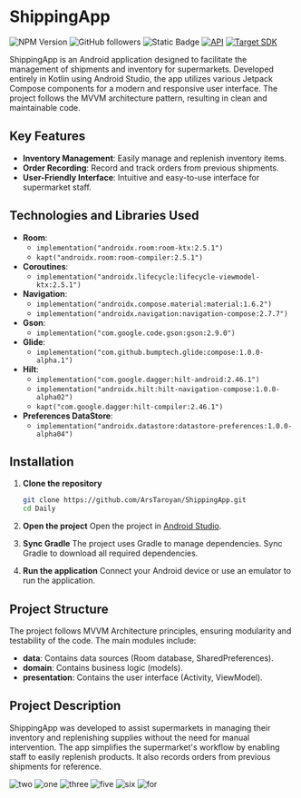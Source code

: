 # ShippingApp

![NPM Version](https://img.shields.io/npm/v/kotlin?style=flat-square&label=kotlin)
![GitHub followers](https://img.shields.io/github/followers/ArsTaroyan?style=flat-square&logo=github)
![Static Badge](https://img.shields.io/badge/android--stiudio-gray?style=flat-square&logo=android&labelColor=grey&color=dark--green) 
[![API](https://img.shields.io/badge/Min%20SDK-26%20[Android%207.0]-blue.svg?style=flat-square)](https://github.com/AndroidSDKSources/android-sdk-sources-list) 
[![Target SDK](https://img.shields.io/badge/Target%20SDK-33%20[Android%2014]-blue.svg?style=flat-square)](https://developer.android.com/about/versions/13)

ShippingApp is an Android application designed to facilitate the management of shipments and inventory for supermarkets. Developed entirely in Kotlin using Android Studio, the app utilizes various Jetpack Compose components for a modern and responsive user interface. The project follows the MVVM architecture pattern, resulting in clean and maintainable code.

## Key Features

- **Inventory Management**: Easily manage and replenish inventory items.
- **Order Recording**: Record and track orders from previous shipments.
- **User-Friendly Interface**: Intuitive and easy-to-use interface for supermarket staff.

## Technologies and Libraries Used

- **Room**:
  - `implementation("androidx.room:room-ktx:2.5.1")`
  - `kapt("androidx.room:room-compiler:2.5.1")`
- **Coroutines**:
  - `implementation("androidx.lifecycle:lifecycle-viewmodel-ktx:2.5.1")`
- **Navigation**:
  - `implementation("androidx.compose.material:material:1.6.2")`
  - `implementation("androidx.navigation:navigation-compose:2.7.7")`
- **Gson**:
  - `implementation("com.google.code.gson:gson:2.9.0")`
- **Glide**:
  - `implementation("com.github.bumptech.glide:compose:1.0.0-alpha.1")`
- **Hilt**:
  - `implementation("com.google.dagger:hilt-android:2.46.1")`
  - `implementation("androidx.hilt:hilt-navigation-compose:1.0.0-alpha02")`
  - `kapt("com.google.dagger:hilt-compiler:2.46.1")`
- **Preferences DataStore**:
  - `implementation("androidx.datastore:datastore-preferences:1.0.0-alpha04")`

## Installation

1. **Clone the repository**
    ```bash
    git clone https://github.com/ArsTaroyan/ShippingApp.git
    cd Daily
    ```

2. **Open the project**
    Open the project in [Android Studio](https://developer.android.com/studio).

3. **Sync Gradle**
    The project uses Gradle to manage dependencies. Sync Gradle to download all required dependencies.

4. **Run the application**
    Connect your Android device or use an emulator to run the application.

## Project Structure

The project follows MVVM Architecture principles, ensuring modularity and testability of the code. The main modules include:

- **data**: Contains data sources (Room database, SharedPreferences).
- **domain**: Contains business logic (models).
- **presentation**: Contains the user interface (Activity, ViewModel).


## Project Description

ShippingApp was developed to assist supermarkets in managing their inventory and replenishing supplies without the need for manual intervention. The app simplifies the supermarket's workflow by enabling staff to easily replenish products. It also records orders from previous shipments for reference.

![two](https://github.com/ArsTaroyan/ShippingApp/assets/96776103/842e0fe5-adcd-4f3c-8ef2-4408c4495ea7) ![one](https://github.com/ArsTaroyan/ShippingApp/assets/96776103/62aa244f-7763-430f-98de-c0ca39a6e18e) ![three](https://github.com/ArsTaroyan/ShippingApp/assets/96776103/118314d9-7930-4b54-ab24-46ecae1fc929) ![five](https://github.com/ArsTaroyan/ShippingApp/assets/96776103/145816c4-da1a-4eae-a623-6eeec80fab79) ![six](https://github.com/ArsTaroyan/ShippingApp/assets/96776103/a35ab175-7972-478a-83ee-923b0873d5ad) ![for](https://github.com/ArsTaroyan/ShippingApp/assets/96776103/efe9236e-548a-4ff7-9e3b-d8c40ce6f16f)




